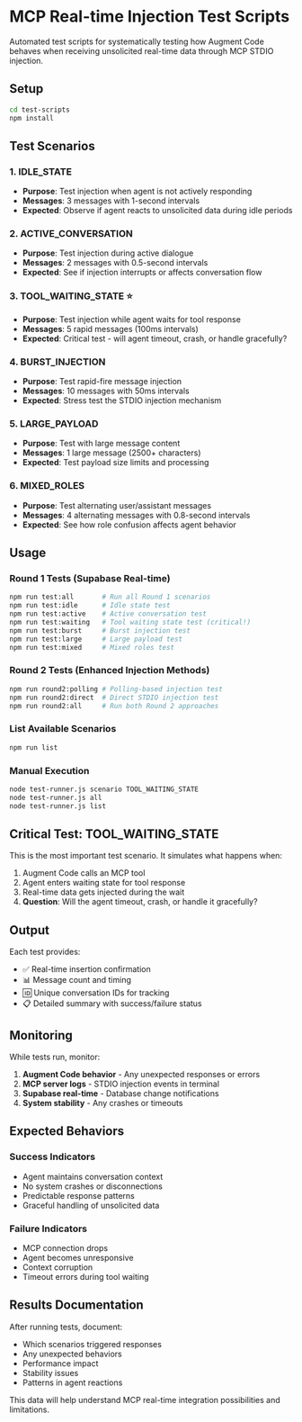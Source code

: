 # MCP Real-time Injection Test Scripts

Automated test scripts for systematically testing how Augment Code behaves when receiving unsolicited real-time data through MCP STDIO injection.

## Setup

```bash
cd test-scripts
npm install
```

## Test Scenarios

### 1. IDLE_STATE
- **Purpose**: Test injection when agent is not actively responding
- **Messages**: 3 messages with 1-second intervals
- **Expected**: Observe if agent reacts to unsolicited data during idle periods

### 2. ACTIVE_CONVERSATION  
- **Purpose**: Test injection during active dialogue
- **Messages**: 2 messages with 0.5-second intervals
- **Expected**: See if injection interrupts or affects conversation flow

### 3. TOOL_WAITING_STATE ⭐
- **Purpose**: Test injection while agent waits for tool response
- **Messages**: 5 rapid messages (100ms intervals)
- **Expected**: Critical test - will agent timeout, crash, or handle gracefully?

### 4. BURST_INJECTION
- **Purpose**: Test rapid-fire message injection
- **Messages**: 10 messages with 50ms intervals
- **Expected**: Stress test the STDIO injection mechanism

### 5. LARGE_PAYLOAD
- **Purpose**: Test with large message content
- **Messages**: 1 large message (2500+ characters)
- **Expected**: Test payload size limits and processing

### 6. MIXED_ROLES
- **Purpose**: Test alternating user/assistant messages
- **Messages**: 4 alternating messages with 0.8-second intervals
- **Expected**: See how role confusion affects agent behavior

## Usage

### Round 1 Tests (Supabase Real-time)
```bash
npm run test:all       # Run all Round 1 scenarios
npm run test:idle      # Idle state test
npm run test:active    # Active conversation test
npm run test:waiting   # Tool waiting state test (critical!)
npm run test:burst     # Burst injection test
npm run test:large     # Large payload test
npm run test:mixed     # Mixed roles test
```

### Round 2 Tests (Enhanced Injection Methods)
```bash
npm run round2:polling # Polling-based injection test
npm run round2:direct  # Direct STDIO injection test
npm run round2:all     # Run both Round 2 approaches
```

### List Available Scenarios
```bash
npm run list
```

### Manual Execution
```bash
node test-runner.js scenario TOOL_WAITING_STATE
node test-runner.js all
node test-runner.js list
```

## Critical Test: TOOL_WAITING_STATE

This is the most important test scenario. It simulates what happens when:
1. Augment Code calls an MCP tool
2. Agent enters waiting state for tool response
3. Real-time data gets injected during the wait
4. **Question**: Will the agent timeout, crash, or handle it gracefully?

## Output

Each test provides:
- ✅ Real-time insertion confirmation
- 📊 Message count and timing
- 🆔 Unique conversation IDs for tracking
- 📋 Detailed summary with success/failure status

## Monitoring

While tests run, monitor:
1. **Augment Code behavior** - Any unexpected responses or errors
2. **MCP server logs** - STDIO injection events in terminal
3. **Supabase real-time** - Database change notifications
4. **System stability** - Any crashes or timeouts

## Expected Behaviors

### Success Indicators
- Agent maintains conversation context
- No system crashes or disconnections
- Predictable response patterns
- Graceful handling of unsolicited data

### Failure Indicators  
- MCP connection drops
- Agent becomes unresponsive
- Context corruption
- Timeout errors during tool waiting

## Results Documentation

After running tests, document:
- Which scenarios triggered responses
- Any unexpected behaviors
- Performance impact
- Stability issues
- Patterns in agent reactions

This data will help understand MCP real-time integration possibilities and limitations.
